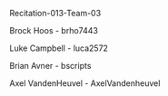 Recitation-013-Team-03

Brock Hoos - brho7443

Luke Campbell - luca2572

Brian Avner - bscripts

Axel VandenHeuvel - AxelVandenheuvel
